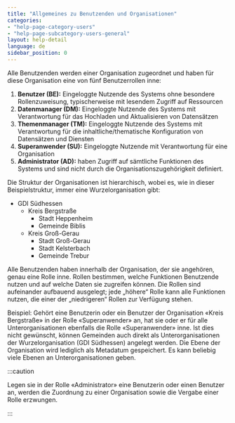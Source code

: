 ```yaml
---
title: "Allgemeines zu Benutzenden und Organisationen"
categories:
- "help-page-category-users"
- "help-page-subcategory-users-general"
layout: help-detail
language: de
sidebar_position: 0
---
```


Alle Benutzenden werden einer Organisation zugeordnet und haben für diese Organisation eine von fünf Benutzerrollen inne:

1.	**Benutzer (BE):** Eingeloggte Nutzende des Systems ohne besondere Rollenzuweisung, typischerweise mit lesendem Zugriff auf Ressourcen
2.	**Datenmanager (DM):** Eingeloggte Nutzende des Systems mit Verantwortung für das Hochladen und Aktualisieren von Datensätzen
3.	**Themenmanager (TM):** Eingeloggte Nutzende des Systems mit Verantwortung für die inhaltliche/thematische Konfiguration von Datensätzen und Diensten
4.	**Superanwender (SU):** Eingeloggte Nutzende mit Verantwortung für eine Organisation
5.	**Administrator (AD):** haben Zugriff auf sämtliche Funktionen des Systems und sind nicht durch die Organisationszugehörigkeit definiert.

Die Struktur der Organisationen ist hierarchisch, wobei es, wie in dieser Beispielstruktur, immer eine Wurzelorganisation gibt:

* GDI Südhessen
    * Kreis Bergstraße
        * Stadt Heppenheim
        * Gemeinde Biblis
    * Kreis Groß-Gerau
        * Stadt Groß-Gerau
        * Stadt Kelsterbach
        * Gemeinde Trebur

Alle Benutzenden haben innerhalb der Organisation, der sie angehören, genau eine Rolle inne. Rollen bestimmen, welche Funktionen Benutzende nutzen und auf welche Daten sie zugreifen können. Die Rollen sind aufeinander aufbauend ausgelegt; jede „höhere“ Rolle kann alle Funktionen nutzen, die einer der „niedrigeren“ Rollen zur Verfügung stehen. 

Beispiel: Gehört eine Benutzerin oder ein Benutzer der Organisation &laquo;Kreis Bergstraße&raquo; in der Rolle &laquo;Superanwender&raquo; an, hat sie oder er für alle Unterorganisationen ebenfalls die Rolle &laquo;Superanwender&raquo; inne. Ist dies nicht gewünscht, können Gemeinden auch direkt als Unterorganisationen der Wurzelorganisation (GDI Südhessen) angelegt werden. Die Ebene der Organisation wird lediglich als Metadatum gespeichert. Es kann beliebig viele Ebenen an Unterorganisationen geben.

:::caution

Legen sie in der Rolle &laquo;Administrator&raquo; eine Benutzerin oder einen Benutzer an, werden die Zuordnung zu einer Organisation sowie die Vergabe einer Rolle erzwungen.

:::